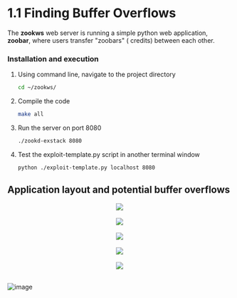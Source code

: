 # 1.1 Finding Buffer Overflows

The **zookws** web server is running a simple python web application, **zoobar**, where users transfer "zoobars" (
credits) between each other.

### Installation and execution
1. Using command line, navigate to the project directory
   ```sh
   cd ~/zookws/ 
   ```
2. Compile the code
   ```sh
   make all 
   ```
3. Run the server on port 8080 
   ```sh
   ./zookd-exstack 8080
   ```
4. Test the exploit-template.py script in another terminal window
   ```sh
   python ./exploit-template.py localhost 8080
   ```

## Application layout and potential buffer overflows

<div style="text-align:center;display:flex;flex-direction: column; width: 100%">
    <img src="https://user-images.githubusercontent.com/13490629/217200886-83e8b9be-3508-4bea-9faf-97470a3ec877.png" style="display: block;-webkit-user-select: none;margin: auto;"><br/>
    <img src="https://user-images.githubusercontent.com/13490629/217201214-f8f4ccf9-11ef-4bc4-9b78-9960856a3608.png" style="display: block;-webkit-user-select: none;margin: auto;"><br/>
    <img src="https://user-images.githubusercontent.com/13490629/217201420-d668b7d7-3817-4154-a7ff-98aa298a9ed6.png" style="display: block;-webkit-user-select: none;margin: auto;"><br/>
    <img src="https://user-images.githubusercontent.com/13490629/217203457-8000f037-6039-4fdc-b827-4b6d61f8e67a.png" style="display: block;-webkit-user-select: none;margin: auto;"><br/>
    <img src="https://user-images.githubusercontent.com/13490629/217203965-c89aa02a-2dc8-4831-9b69-5807c564be64.png" style="display: block;-webkit-user-select: none;margin: auto;">
</div><br/>

![image](https://user-images.githubusercontent.com/13490629/217298168-6ed747f9-9a04-4285-9ed2-b43f75943940.png)
